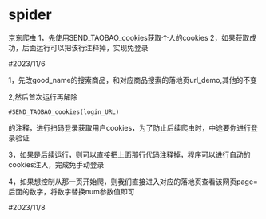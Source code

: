 # spider
京东爬虫
1，先使用SEND_TAOBAO_cookies获取个人的cookies
2，如果获取成功，后面运行可以把该行注释掉，实现免登录

#2023/11/6

1，先改good_name的搜索商品，和对应商品搜索的落地页url_demo,其他的不变

2,然后首次运行再解除

```
#SEND_TAOBAO_cookies(login_URL)
```

的注释，进行扫码登录获取用户cookies，为了防止后续爬虫时，中途要你进行登录验证

3，如果是后续运行，则可以直接把上面那行代码注释掉，程序可以进行自动的cookies注入，完成免手动登录

4，如果想控制从那一页开始爬，则我们直接进入对应的落地页查看该网页page=后面的数字，将数字替换num参数值即可

#2023/11/8
